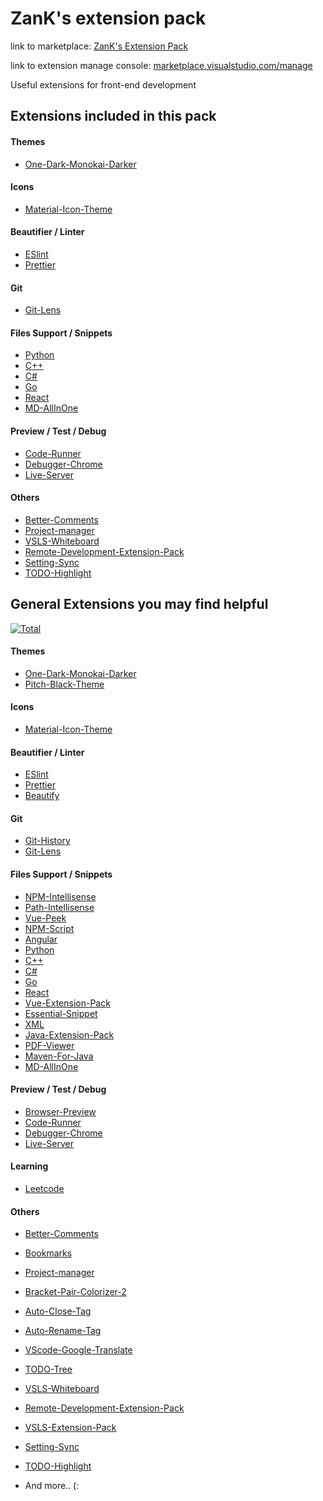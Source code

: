# ZanK's extension pack

link to marketplace: [ZanK's Extension Pack](https://marketplace.visualstudio.com/items?itemName=zank.zank-extension-pack)

link to extension manage console: [marketplace.visualstudio.com/manage](https://marketplace.visualstudio.com/manage/publishers/)

Useful extensions for front-end development

## Extensions included in this pack

#### Themes
* [One-Dark-Monokai-Darker]

#### Icons
* [Material-Icon-Theme]

#### Beautifier / Linter
* [ESlint]
* [Prettier]

#### Git
* [Git-Lens]

#### Files Support / Snippets
* [Python]
* [C++]
* [C#]
* [Go]
* [React]
* [MD-AllInOne]

#### Preview / Test / Debug
* [Code-Runner]
* [Debugger-Chrome]
* [Live-Server]

#### Others
* [Better-Comments]
* [Project-manager]
* [VSLS-Whiteboard]
* [Remote-Development-Extension-Pack]
* [Setting-Sync]
* [TODO-Highlight]

## General Extensions you may find helpful

[![Total](https://img.shields.io/badge/Total-65-green)](https://github.com/zk-g/zank-extension-pack)

#### Themes
* [One-Dark-Monokai-Darker]
* [Pitch-Black-Theme]

#### Icons
* [Material-Icon-Theme]

#### Beautifier / Linter
* [ESlint]
* [Prettier]
* [Beautify]

#### Git
* [Git-History]
* [Git-Lens]

#### Files Support / Snippets
* [NPM-Intellisense]
* [Path-Intellisense]
* [Vue-Peek]
* [NPM-Script]
* [Angular]
* [Python]
* [C++]
* [C#]
* [Go]
* [React]
* [Vue-Extension-Pack]
* [Essential-Snippet]
* [XML]
* [Java-Extension-Pack]
* [PDF-Viewer]
* [Maven-For-Java]
* [MD-AllInOne]

#### Preview / Test / Debug
* [Browser-Preview]
* [Code-Runner]
* [Debugger-Chrome]
* [Live-Server]

#### Learning
* [Leetcode]

#### Others
* [Better-Comments]
* [Bookmarks]
* [Project-manager]
* [Bracket-Pair-Colorizer-2]
* [Auto-Close-Tag]
* [Auto-Rename-Tag]
* [VScode-Google-Translate]
* [TODO-Tree]
* [VSLS-Whiteboard]
* [Remote-Development-Extension-Pack]
* [VSLS-Extension-Pack]
* [Setting-Sync]
* [TODO-Highlight]



* And more.. (:

[//]: # (These are reference links used in the body of this note and get stripped out when the markdown processor does its job. There is no need to format nicely because it shouldn't be seen. Thanks SO - http://stackoverflow.com/questions/4823468/store-comments-in-markdown-syntax)


[Better-Comments]: <https://marketplace.visualstudio.com/items?itemName=aaron-bond.better-comments>
[Bookmarks]: <https://marketplace.visualstudio.com/items?itemName=alefragnani.Bookmarks>
[Project-manager]: <https://marketplace.visualstudio.com/items?itemName=alefragnani.project-manager>
[Browser-Preview]: <https://marketplace.visualstudio.com/items?itemName=auchenberg.vscode-browser-preview>
[NPM-Intellisense]: <https://marketplace.visualstudio.com/items?itemName=christian-kohler.npm-intellisense>
[Path-Intellisense]: <https://marketplace.visualstudio.com/items?itemName=christian-kohler.path-intellisense>
[Bracket-Pair-Colorizer-2]: <https://marketplace.visualstudio.com/items?itemName=CoenraadS.bracket-pair-colorizer-2>
[Vue-Peek]: <https://marketplace.visualstudio.com/items?itemName=dariofuzinato.vue-peek>
[ESlint]: <https://marketplace.visualstudio.com/items?itemName=dbaeumer.vscode-eslint>
[Git-History]: <https://marketplace.visualstudio.com/items?itemName=donjayamanne.githistory>
[Git-Lens]: <https://marketplace.visualstudio.com/items?itemName=eamodio.gitlens>
[NPM-Script]: <https://marketplace.visualstudio.com/items?itemName=traBpUkciP.vscode-npm-scripts>
[Prettier]: <https://marketplace.visualstudio.com/items?itemName=esbenp.prettier-vscode>
[One-Dark-Monokai-Darker]: <https://marketplace.visualstudio.com/items?itemName=eserozvataf.one-dark-pro-monokai-darker>
[Auto-Close-Tag]: <https://marketplace.visualstudio.com/items?itemName=formulahendry.auto-close-tag>
[Auto-Rename-Tag]: <https://marketplace.visualstudio.com/items?itemName=formulahendry.auto-rename-tag>
[Code-Runner]: <https://marketplace.visualstudio.com/items?itemName=formulahendry.code-runner>
[VScode-Google-Translate]: <https://marketplace.visualstudio.com/items?itemName=funkyremi.vscode-google-translate>
[TODO-Tree]: <https://marketplace.visualstudio.com/items?itemName=Gruntfuggly.todo-tree>
[Beautify]: <https://marketplace.visualstudio.com/items?itemName=HookyQR.beautify>
[VSLS-Whiteboard]: <https://marketplace.visualstudio.com/items?itemName=lostintangent.vsls-whiteboard>
[Angular]: <https://marketplace.visualstudio.com/items?itemName=Mikael.Angular-BeastCode>
[Python]: <https://marketplace.visualstudio.com/items?itemName=ms-python.python>
[Remote-Development-Extension-Pack]: <https://marketplace.visualstudio.com/items?itemName=ms-vscode-remote.vscode-remote-extensionpack>
[C++]: <https://marketplace.visualstudio.com/items?itemName=ms-vscode.cpptools>
[C#]: <https://marketplace.visualstudio.com/items?itemName=ms-vscode.csharp>
[Go]: <https://marketplace.visualstudio.com/items?itemName=ms-vscode.Go>
[VSLS-Extension-Pack]: <https://marketplace.visualstudio.com/items?itemName=MS-vsliveshare.vsliveshare-pack>
[Debugger-Chrome]: <https://marketplace.visualstudio.com/items?itemName=msjsdiag.debugger-for-chrome>
[React]: <https://marketplace.visualstudio.com/items?itemName=msjsdiag.vscode-react-native>
[Vue-Extension-Pack]: <https://marketplace.visualstudio.com/items?itemName=mubaidr.vuejs-extension-pack>
[Material-Icon-Theme]: <https://marketplace.visualstudio.com/items?itemName=PKief.material-icon-theme>
[Live-Server]: <https://marketplace.visualstudio.com/items?itemName=ritwickdey.LiveServer>
[Essential-Snippet]: <https://marketplace.visualstudio.com/items?itemName=robertoachar.vscode-essentials-snippets>
[Setting-Sync]: <https://marketplace.visualstudio.com/items?itemName=Shan.code-settings-sync>
[XML]: <https://marketplace.visualstudio.com/items?itemName=redhat.vscode-xml>
[Java-Extension-Pack]: <https://marketplace.visualstudio.com/items?itemName=vscjava.vscode-java-pack>
[Leetcode]: <https://marketplace.visualstudio.com/items?itemName=shengchen.vscode-leetcode>
[PDF-Viewer]: <https://marketplace.visualstudio.com/items?itemName=tomoki1207.pdf>
[Pitch-Black-Theme]: <https://marketplace.visualstudio.com/items?itemName=viktorqvarfordt.vscode-pitch-black-theme>
[Maven-For-Java]: <https://marketplace.visualstudio.com/items?itemName=vscjava.vscode-maven>
[TODO-Highlight]: <https://marketplace.visualstudio.com/items?itemName=wayou.vscode-todo-highlight>
[MD-AllInOne]: <https://marketplace.visualstudio.com/items?itemName=yzhang.markdown-all-in-one>
